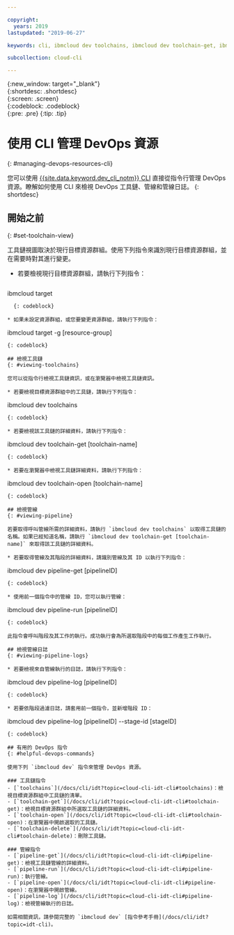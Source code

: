```yaml
---

copyright:
  years: 2019
lastupdated: "2019-06-27"

keywords: cli, ibmcloud dev toolchains, ibmcloud dev toolchain-get, ibmcloud dev toolchain-delete, ibmcloud dev toolchain-open, ibmcloud dev pipeline-get, ibmcloud dev pipeline-invoke, ibmcloud dev pipeline-log, ibmcloud dev pipeline-open, ibmcloud dev, cli blog, cli video, cli reference

subcollection: cloud-cli

---
```


{:new_window: target="_blank"}  
{:shortdesc: .shortdesc}  
{:screen: .screen}  
{:codeblock: .codeblock}  
{:pre: .pre}
{:tip: .tip}

# 使用 CLI 管理 DevOps 資源
{: #managing-devops-resources-cli}

您可以使用 [{{site.data.keyword.dev_cli_notm}} CLI](/docs/cli?topic=cloud-cli-getting-started) 直接從指令行管理 DevOps 資源。瞭解如何使用 CLI 來檢視 DevOps 工具鏈、管線和管線日誌。
{: shortdesc}

## 開始之前
{: #set-toolchain-view}

工具鏈視圖取決於現行目標資源群組。使用下列指令來識別現行目標資源群組，並在需要時對其進行變更。

* 若要檢視現行目標資源群組，請執行下列指令：
  ```
ibmcloud target
``` 
  {: codeblock}

* 如果未設定資源群組，或您要變更資源群組，請執行下列指令： 
  ```
  ibmcloud target -g [resource-group]
  ```
  {: codeblock}

## 檢視工具鏈
{: #viewing-toolchains}

您可以從指令行檢視工具鏈資訊，或在瀏覽器中檢視工具鏈資訊。

* 若要檢視目標資源群組中的工具鏈，請執行下列指令：
  ```
  ibmcloud dev toolchains
  ```
  {: codeblock}

* 若要檢視該工具鏈的詳細資料，請執行下列指令：
  ```
  ibmcloud dev toolchain-get [toolchain-name]
  ```
  {: codeblock}

* 若要在瀏覽器中檢視工具鏈詳細資料，請執行下列指令：
  ```
  ibmcloud dev toolchain-open [toolchain-name]
  ```
  {: codeblock}  

## 檢視管線
{: #viewing-pipeline}

若要取得呼叫管線所需的詳細資料，請執行 `ibmcloud dev toolchains` 以取得工具鏈的名稱。如果已經知道名稱，請執行 `ibmcloud dev toolchain-get [toolchain-name]` 來取得該工具鏈的詳細資料。 

* 若要取得管線及其階段的詳細資料，請識別管線及其 ID 以執行下列指令：
  ```
  ibmcloud dev pipeline-get [pipelineID]
  ```
  {: codeblock}

* 使用前一個指令中的管線 ID，您可以執行管線：
  ```
  ibmcloud dev pipeline-run [pipelineID]
  ```
  {: codeblock}

  此指令會呼叫階段及其工作的執行。成功執行會為所選取階段中的每個工作產生工作執行。

## 檢視管線日誌
{: #viewing-pipeline-logs}

* 若要檢視來自管線執行的日誌，請執行下列指令：
  ```
  ibmcloud dev pipeline-log [pipelineID]
  ```
  {: codeblock}

* 若要依階段過濾日誌，請套用前一個指令，並新增階段 ID：
  ```
  ibmcloud dev pipeline-log [pipelineID] --stage-id [stageID]
  ```
  {: codeblock}

## 有用的 DevOps 指令
{: #helpful-devops-commands}

使用下列 `ibmcloud dev` 指令來管理 DevOps 資源。

### 工具鏈指令
- [`toolchains`](/docs/cli/idt?topic=cloud-cli-idt-cli#toolchains)：檢視目標資源群組中工具鏈的清單。
- [`toolchain-get`](/docs/cli/idt?topic=cloud-cli-idt-cli#toolchain-get)：檢視目標資源群組中所選取工具鏈的詳細資料。
- [`toolchain-open`](/docs/cli/idt?topic=cloud-cli-idt-cli#toolchain-open)：在瀏覽器中開啟選取的工具鏈。
- [`toolchain-delete`](/docs/cli/idt?topic=cloud-cli-idt-cli#toolchain-delete)：刪除工具鏈。

### 管線指令
- [`pipeline-get`](/docs/cli/idt?topic=cloud-cli-idt-cli#pipeline-get)：檢視工具鏈管線的詳細資料。
- [`pipeline-run`](/docs/cli/idt?topic=cloud-cli-idt-cli#pipeline-run)：執行管線。
- [`pipeline-open`](/docs/cli/idt?topic=cloud-cli-idt-cli#pipeline-open)：在瀏覽器中開啟管線。
- [`pipeline-log`](/docs/cli/idt?topic=cloud-cli-idt-cli#pipeline-log)：檢視管線執行的日誌。

如需相關資訊，請參閱完整的 `ibmcloud dev` [指令參考手冊](/docs/cli/idt?topic=idt-cli)。
